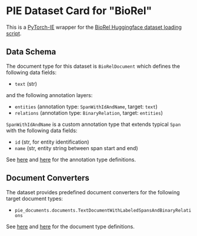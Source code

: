 # PIE Dataset Card for "BioRel"

This is a [PyTorch-IE](https://github.com/ChristophAlt/pytorch-ie) wrapper for the
[BioRel Huggingface dataset loading script](https://huggingface.co/datasets/DFKI-SLT/BioRel).

## Data Schema

The document type for this dataset is `BioRelDocument` which defines the following data fields:

- `text` (str)

and the following annotation layers:

- `entities` (annotation type: `SpanWithIdAndName`, target: `text`)
- `relations` (annotation type: `BinaryRelation`, target: `entities`)

`SpanWithIdAndName` is a custom annotation type that extends typical `Span` with the following data fields:

- `id` (str, for entity identification)
- `name` (str, entity string between span start and end)

See [here](https://github.com/ArneBinder/pie-documents/blob/main/src/pie_documents/annotations.py) and
[here](https://github.com/ArneBinder/pie-documents/blob/main/src/pie_documents/annotations.py) for the annotation
type definitions.

## Document Converters

The dataset provides predefined document converters for the following target document types:

- `pie_documents.documents.TextDocumentWithLabeledSpansAndBinaryRelations`

See [here](https://github.com/ArneBinder/pie-documents/blob/main/src/pie_documents/documents.py) and
[here](https://github.com/ArneBinder/pie-documents/blob/main/src/pie_documents/documents.py) for the document type
definitions.
